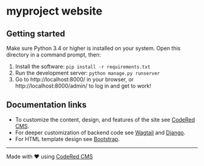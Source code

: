 # myproject website

## Getting started

Make sure Python 3.4 or higher is installed on your system.
Open this directory in a command prompt, then:

1. Install the software: `pip install -r requirements.txt`
2. Run the development server: `python manage.py runserver`
3. Go to http://localhost:8000/ in your browser, or http://localhost:8000/admin/ to log in and get to work!

## Documentation links

* To customize the content, design, and features of the site see [CodeRed CMS](https://docs.coderedcorp.com/cms/).
* For deeper customization of backend code see [Wagtail](http://docs.wagtail.io/) and [Django](https://docs.djangoproject.com/).
* For HTML template design see [Bootstrap](https://getbootstrap.com/).

---

Made with ♥ using [CodeRed CMS](https://www.coderedcorp.com/cms/)
